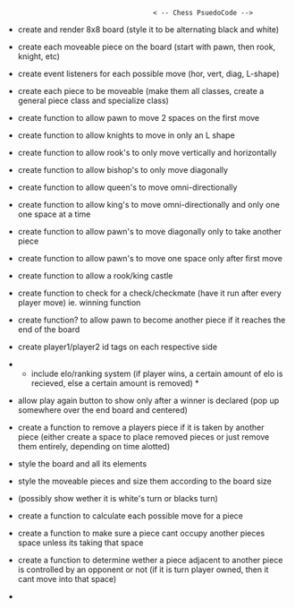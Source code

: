                                          < -- Chess PsuedoCode -->

- create and render 8x8 board (style it to be alternating black and white)

- create each moveable piece on the board (start with pawn, then rook, knight, etc)

- create event listeners for each possible move (hor, vert, diag, L-shape)

- create each piece to be moveable (make them all classes, create a general piece class and specialize class)

- create function to allow pawn to move 2 spaces on the first move

- create function to allow knights to move in only an L shape

- create function to allow rook's to only move vertically and horizontally

- create function to allow bishop's to only move diagonally

- create function to allow queen's to move omni-directionally

- create function to allow king's to move omni-directionally and only one one space at a time

- create function to allow pawn's to move diagonally only to take another piece

- create function to allow pawn's to move one space only after first move

- create function to allow a rook/king castle

- create function to check for a check/checkmate (have it run after every player move) ie. winning function

- create function? to allow pawn to become another piece if it reaches the end of the board

- create player1/player2 id tags on each respective side

- * include elo/ranking system (if player wins, a certain amount of elo is recieved, else a certain amount is removed) *

- allow play again button to show only after a winner is declared (pop up somewhere over the end board and centered)

- create a function to remove a players piece if it is taken by another piece (either create a space to place removed pieces or just remove them entirely, depending on time alotted)

- style the board and all its elements 

- style the moveable pieces and size them according to the board size

- (possibly show wether it is white's turn or blacks turn)

- create a function to calculate each possible move for a piece

- create a function to make sure a piece cant occupy another pieces space unless its taking that space

- create a function to determine wether a piece adjacent to another piece is controlled by an opponent or not (if it is turn player owned, then it cant move into that space)

- 






























